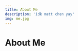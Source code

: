 ```yaml
---
title: About Me
description: 'idk matt chen yay'
img: me.jpg
---
```

# About Me
<about-toggler>
  <template #personal>
<about-content>
  <template #header>Introduction</template>
  <template #body>

WEE WOO WEE WOO

  </template>
</about-content>
  </template>
  <template #recruiter>

*Recruiter*

  </template>
</about-toggler>
